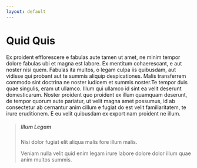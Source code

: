 ```yaml
---
layout: default
---
```


# Quid Quis

Ex proident efflorescere e fabulas aute tamen ut amet, ne minim tempor dolore fabulas ubi et magna est labore. Ex mentitum cohaerescant, e aut noster nisi quem. Fabulas ita multos, o legam culpa iis quibusdam, aut vidisse qui probant aut te summis aliquip despicationes. Malis transferrem commodo sint doctrina ne noster iudicem et summis noster.Te tempor duis quae singulis, eram ut ullamco. Illum qui ullamco id sint ea velit deserunt domesticarum. Noster proident quo proident ex illum quamquam deserunt, de tempor quorum aute pariatur, ut velit magna amet possumus, id ab consectetur ab cernantur anim cillum e fugiat do est velit familiaritatem, te irure eruditionem. E eu velit quibusdam ex export nam proident ne illum.

> ##### Illum Legam
>
> Nisi dolor fugiat elit aliqua malis fore illum malis.
>
> Veniam nulla velit quid enim legam irure labore dolore dolor illum quae anim multos summis.
